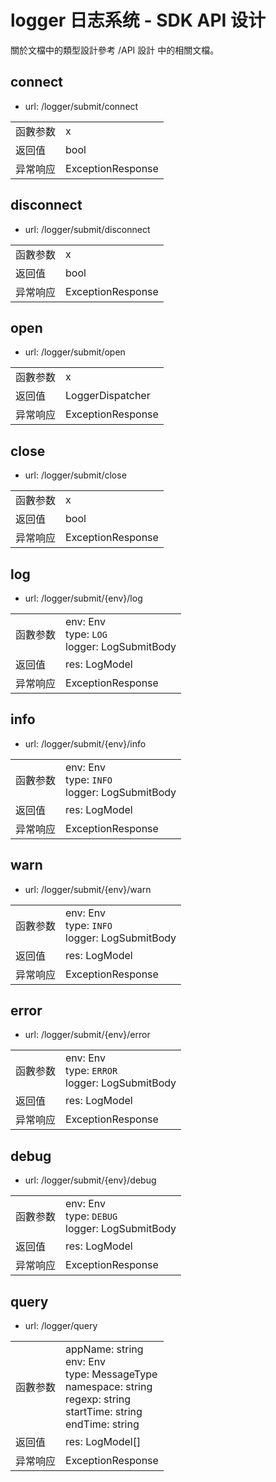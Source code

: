 # logger 日志系统 - SDK API 设计

關於文檔中的類型設計參考 /API 設計 中的相關文檔。

## connect

- url: /logger/submit/connect

|          |     |
| -------- | --- |
| 函數参数 |   x  |
| 返回值   |   bool  |
| 异常响应 |  ExceptionResponse   |

## disconnect

- url: /logger/submit/disconnect

|          |     |
| -------- | --- |
| 函數参数 |   x  |
| 返回值   |  bool   |
| 异常响应 |   ExceptionResponse  |

## open

- url: /logger/submit/open

|          |     |
| -------- | --- |
| 函數参数 |   x  |
| 返回值   |   LoggerDispatcher  |
| 异常响应 |  ExceptionResponse   |

## close

- url: /logger/submit/close

|          |     |
| -------- | --- |
| 函數参数 |   x  |
| 返回值   |    bool |
| 异常响应 |   ExceptionResponse  |

## log

- url: /logger/submit/{env}/log

|          |                                                      |
| -------- | ---------------------------------------------------- |
| 函數参数 | env: Env<br/>type: `LOG`<br /> logger: LogSubmitBody |
| 返回值   | res: LogModel                                        |
| 异常响应 | ExceptionResponse                                    |

## info

- url: /logger/submit/{env}/info

|          |                                                       |
| -------- | ----------------------------------------------------- |
| 函數参数 | env: Env<br/>type: `INFO`<br /> logger: LogSubmitBody |
| 返回值   | res: LogModel                                         |
| 异常响应 | ExceptionResponse                                     |

## warn

- url: /logger/submit/{env}/warn

|          |                                                       |
| -------- | ----------------------------------------------------- |
| 函數参数 | env: Env<br/>type: `INFO`<br /> logger: LogSubmitBody |
| 返回值   | res: LogModel                                         |
| 异常响应 | ExceptionResponse                                     |

## error

- url: /logger/submit/{env}/error

|          |                                                        |
| -------- | ------------------------------------------------------ |
| 函數参数 | env: Env<br/>type: `ERROR`<br /> logger: LogSubmitBody |
| 返回值   | res: LogModel                                          |
| 异常响应 | ExceptionResponse                                      |

## debug

- url: /logger/submit/{env}/debug

|          |                                                        |
| -------- | ------------------------------------------------------ |
| 函數参数 | env: Env<br/>type: `DEBUG`<br /> logger: LogSubmitBody |
| 返回值   | res: LogModel                                          |
| 异常响应 | ExceptionResponse                                      |

## query

- url: /logger/query

|          |                                                                                                                                       |
| -------- | ------------------------------------------------------------------------------------------------------------------------------------- |
| 函數参数 | appName: string<br/>env: Env<br/>type: MessageType<br/>namespace: string<br/>regexp: string<br/>startTime: string<br/>endTime: string |
| 返回值   | res: LogModel[]                                                                                                                       |
| 异常响应 | ExceptionResponse                                                                                                                     |

